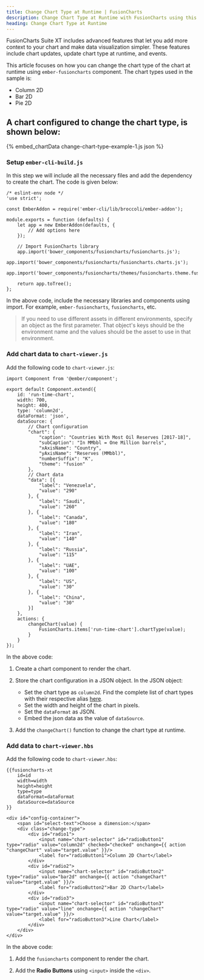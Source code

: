 ```yaml
---
title: Change Chart Type at Runtime | FusionCharts
description: Change Chart Type at Runtime with FusionCharts using this comprehensive guide. Create visually appealing applications effortlessly. Visit our website now.
heading: Change Chart Type at Runtime
---
```


FusionCharts Suite XT includes advanced features that let you add more context to your chart and make data visualization simpler. These features include chart updates, update chart type at runtime, and events.

This article focuses on how you can change the chart type of the chart at runtime using `ember-fusioncharts` component. The chart types used in the sample is:

* Column 2D
* Bar 2D
* Pie 2D

## A chart configured to change the chart type, is shown below:

{% embed_chartData change-chart-type-example-1.js json %}

### Setup `ember-cli-build.js`

In this step we will include all the necessary files and add the dependency to create the chart. The code is given below:

```
/* eslint-env node */
'use strict';

const EmberAddon = require('ember-cli/lib/broccoli/ember-addon');

module.exports = function (defaults) {
    let app = new EmberAddon(defaults, {
        // Add options here
    });

    // Import FusionCharts library
    app.import('bower_components/fusioncharts/fusioncharts.js');
    app.import('bower_components/fusioncharts/fusioncharts.charts.js');        
    app.import('bower_components/fusioncharts/themes/fusioncharts.theme.fusion.js');    

    return app.toTree();
};
```

In the above code, include the necessary libraries and components using import. For example, `ember-fusioncharts`, `fusioncharts`, etc.

> If you need to use different assets in different environments, specify an object as the first parameter. That object's keys should be the environment name and the values should be the asset to use in that environment.

### Add chart data to `chart-viewer.js`

Add the following code to `chart-viewer.js`:

```
import Component from '@ember/component';

export default Component.extend({    
    id: 'run-time-chart',    
    width: 700,
    height: 400,
    type: 'column2d',
    dataFormat: 'json',
    dataSource: {
	    // Chart configuration
	    "chart": {
	        "caption": "Countries With Most Oil Reserves [2017-18]",
	        "subCaption": "In MMbbl = One Million barrels",
	        "xAxisName": "Country",
	        "yAxisName": "Reserves (MMbbl)",
	        "numberSuffix": "K",
	        "theme": "fusion"
	    },
	    // Chart data
	    "data": [{
	        "label": "Venezuela",
	        "value": "290"
	    }, {
	        "label": "Saudi",
	        "value": "260"
	    }, {
	        "label": "Canada",
	        "value": "180"
	    }, {
	        "label": "Iran",
	        "value": "140"
	    }, {
	        "label": "Russia",
	        "value": "115"
	    }, {
	        "label": "UAE",
	        "value": "100"
	    }, {
	        "label": "US",
	        "value": "30"
	    }, {
	        "label": "China",
	        "value": "30"
	    }]
	},        
    actions: {
        changeChart(value) {
            FusionCharts.items['run-time-chart'].chartType(value);
        }        
    }    
});
```

In the above code:

1. Create a chart component to render the chart.

2. Store the chart configuration in a JSON object. In the JSON object:
    * Set the chart type as `column2d`. Find the complete list of chart types with their respective alias [here](https://www.fusioncharts.com/dev/chart-guide/list-of-charts).
    * Set the width and height of the chart in pixels. 
    * Set the `dataFormat` as JSON.
    * Embed the json data as the value of `dataSource`.

3. Add the `changeChart()` function to change the chart type at runtime.

### Add data to `chart-viewer.hbs`

Add the following code to `chart-viewer.hbs`:

```
{{fusioncharts-xt
    id=id
    width=width
    height=height
    type=type
    dataFormat=dataFormat
    dataSource=dataSource
}}    

<div id="config-container">
    <span id="select-text">Choose a dimension:</span>
    <div class="change-type">
    	<div id="radio1">
        	<input name="chart-selector" id="radioButton1" type="radio" value="column2d" checked="checked" onchange={{ action "changeChart" value="target.value" }}/>
        	<label for="radioButton1">Column 2D Chart</label>
      	</div>
      	<div id="radio2">
        	<input name="chart-selector" id="radioButton2" type="radio" value="bar2d" onchange={{ action "changeChart" value="target.value" }}/>
        	<label for="radioButton2">Bar 2D Chart</label>
      	</div>
      	<div id="radio3">
        	<input name="chart-selector" id="radioButton3" type="radio" value="line" onchange={{ action "changeChart" value="target.value" }}/>
        	<label for="radioButton3">Line Chart</label>
      	</div>
    </div>
</div>
```

In the above code:

1. Add the `fusioncharts` component to render the chart.

2. Add the **Radio Buttons** using `<input>` inside the `<div>`.
